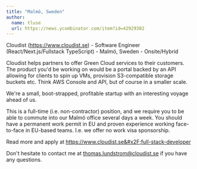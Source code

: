 ```yaml
---
title: "Malmö, Sweden"
author:
  name: tluse
  url: https://news.ycombinator.com/item?id=42929302
---
```

Cloudist (<a href="https:&#x2F;&#x2F;www.cloudist.se" rel="nofollow">https:&#x2F;&#x2F;www.cloudist.se</a>) - Software Engineer (React&#x2F;Next.js&#x2F;Fullstack TypeScript) - Malmö, Sweden - Onsite&#x2F;Hybrid

Cloudist helps partners to offer Green Cloud services to their customers. The product you&#x27;d be working on would be a portal backed by an API allowing for clients to spin up VMs, provision S3-compatible storage buckets etc. Think AWS Console and API, but of course in a smaller scale.

We&#x27;re a small, boot-strapped, profitable startup with an interesting voyage ahead of us.

This is a full-time (i.e. non-contractor) position, and we require you to be able to commute into our Malmö office several days a week. You should have a permanent work permit in EU and proven experience working face-to-face in EU-based teams. I.e. we offer no work visa sponsorship.

Read more and apply at <a href="https:&#x2F;&#x2F;www.cloudist.se&#x2F;full-stack-developer" rel="nofollow">https:&#x2F;&#x2F;www.cloudist.se&#x2F;full-stack-developer</a>

Don&#x27;t hesitate to contact me at thomas.lundstrom@cloudist.se if you have any questions.
<JobApplication />
